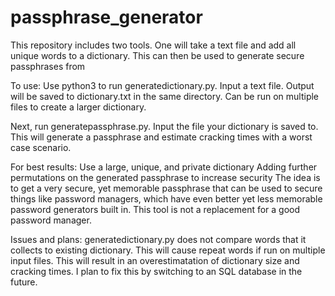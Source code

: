 # passphrase_generator
This repository includes two tools. One will take a text file and add all unique words to a dictionary. This can then be used to generate secure passphrases from

To use:
Use python3 to run generatedictionary.py. Input a text file. Output will be saved to dictionary.txt in the same directory. Can be run on multiple files to create a larger dictionary.

Next, run generatepassphrase.py. Input the file your dictionary is saved to. This will generate a passphrase and estimate cracking times with a worst case scenario.

For best results:
Use a large, unique, and private dictionary
Adding further permutations on the generated passphrase to increase security
The idea is to get a very secure, yet memorable passphrase that can be used to secure things like password managers, which have even better yet less memorable password generators built in. This tool is not a replacement for a good password manager.

Issues and plans:
generatedictionary.py does not compare words that it collects to existing dictionary. This will cause repeat words if run on multiple input files. This will result in an overestimatation of dictionary size and cracking times.
I plan to fix this by switching to an SQL database in the future.
